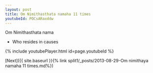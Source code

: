 ```yaml
---
layout: post
title: Om Nimithasthata namaha 11 times
youtubeId: POCsARaxddw
---
```

 
 
Om Nimithasthata nama 
 
 -  Who resides in causes 
 
  
 
  
 
 
 
 
 
 


{% include youtubePlayer.html id=page.youtubeId %}
 
[Next]({{ site.baseurl }}{% link  split1/_posts/2013-08-29-Om nimithaya namaha 11 times.md%})
 
